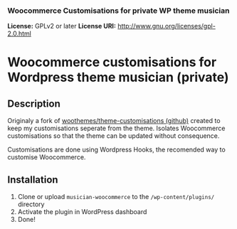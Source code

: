 ### Woocommerce Customisations for private WP theme musician
**License:** GPLv2 or later
**License URI:** http://www.gnu.org/licenses/gpl-2.0.html

# Woocommerce customisations for Wordpress theme musician (private)

## Description

Originaly a fork of [woothemes/theme-customisations (github)](http://github.com/woothemes/theme-customisations "woothemes/theme-customisations (github)") created to keep my customisations seperate from the theme.  Isolates Woocommerce customisations so that the theme can be updated without consequence.

Customisations are done using Wordpress Hooks, the recomended way to customise Woocommerce.

## Installation

1. Clone or upload `musician-woocommerce` to the `/wp-content/plugins/` directory
2. Activate the plugin in WordPress dashboard
3. Done!